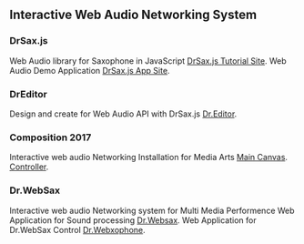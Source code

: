 ## Interactive Web Audio Networking System 



### DrSax.js

Web Audio library for Saxophone in JavaScript
[DrSax.js Tutorial Site](https://drsax.github.io/DrSAX/lib.1.8.html).
Web Audio Demo Application
[DrSax.js App Site](https://webaudiojs.github.io/app/apps/).

### DrEditor

Design and create for Web Audio API with DrSax.js 
[Dr.Editor](http://antaresax.cafe24.com/editor/boots.html).

### Composition 2017

Interactive web audio Networking Installation for Media Arts 
[Main Canvas](https://isart.herokuapp.com/main.html). 
[Controller](https://drpaint.herokuapp.com/canvas.html).

### Dr.WebSax

Interactive web audio Networking system for Multi Media Performence 
Web Application for Sound processing [Dr.Websax](https://webeffect.herokuapp.com/).
Web Application for Dr.WebSax Control [Dr.Webxophone](https://webeffect.herokuapp.com/cont.html).


